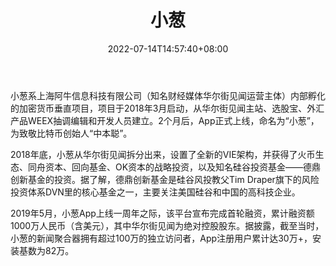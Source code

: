 ﻿---
weight: 
title: "小葱"
description: "专注于数字货币和区块链领域的综合信息服务商,致力于为用户提供涵盖资讯、数据、行情、研究等功能的一站式服务"
date: 2022-07-14T14:57:40+08:00
lastmod: 2022-07-14T14:57:40+08:00
draft: false
authors: ["Simon"]
featuredImage: "xiaocong.png"
link: "https://xcong.com/"
tags: ["元宇宙资讯","小葱"]
categories: ["navigation"]
navigation: ["元宇宙资讯"]
lightgallery: true
toc: true
pinned: false
recommend: false
recommend1: false
---
小葱系上海阿牛信息科技有限公司（知名财经媒体华尔街见闻运营主体）内部孵化的加密货币垂直项目，项目于2018年3月启动，从华尔街见闻主站、选股宝、外汇产品WEEX抽调编辑和开发人员建立。2个月后，App正式上线，命名为“小葱”，为致敬比特币创始人“中本聪”。

2018年底，小葱从华尔街见闻拆分出来，设置了全新的VIE架构，并获得了火币生态、同舟资本、回向基金、OK资本的战略投资，以及知名硅谷投资基金——德鼎创新基金的投资。据了解，德鼎创新基金是硅谷风投教父Tim Draper旗下的风险投资体系DVN里的核心基金之一，主要关注美国硅谷和中国的高科技企业。

2019年5月，小葱App上线一周年之际，该平台宣布完成首轮融资，累计融资额1000万人民币（含美元），其中华尔街见闻为绝对控股股东。据披露，截至当时，小葱的新闻聚合器拥有超过100万的独立访问者，App注册用户累计达30万+，安装基数为82万。